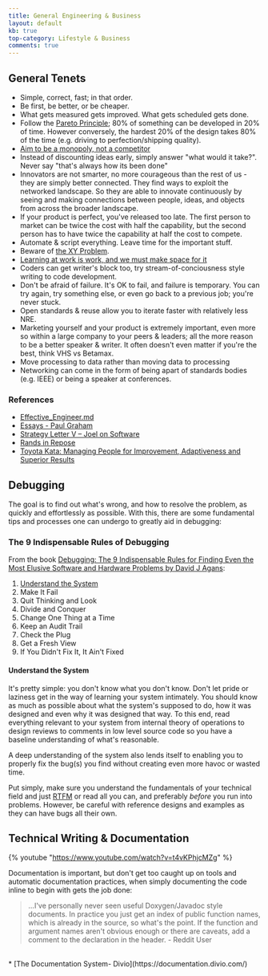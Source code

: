 ```yaml
---
title: General Engineering & Business
layout: default
kb: true
top-category: Lifestyle & Business
comments: true
---
```


## General Tenets

* Simple, correct, fast; in that order.
* Be first, be better, or be cheaper.
* What gets measured gets improved. What gets scheduled gets done.
* Follow the [Pareto Principle](https://en.wikipedia.org/wiki/Pareto_principle); 80% of something can be developed in 20% of time. However conversely, the hardest 20% of the design takes 80% of the time (e.g. driving to perfection/shipping quality).
* [Aim to be a monopoly, not a competitor](https://www.youtube.com/watch?v=3Fx5Q8xGU8k)
* Instead of discounting ideas early, simply answer "what would it take?". Never say "that's always how its been done"
* Innovators are not smarter, no more courageous than the rest of us - they are simply better connected. They find ways to exploit the networked landscape. So they are able to innovate continuously by seeing and making connections between people, ideas, and objects from across the broader landscape.
* If your product is perfect, you've released too late. The first person to market can be twice the cost with half the capability, but the second person has to have twice the capability at half the cost to compete.
* Automate & script everything. Leave time for the important stuff.
* Beware of [the XY Problem](https://xyproblem.info/).
* [Learning at work is work, and we must make space for it](https://sloanreview.mit.edu/article/learning-for-a-living/)
* Coders can get writer's block too, try stream-of-conciousness style writing to code development.
* Don't be afraid of failure. It's OK to fail, and failure is temporary. You can try again, try something else, or even go back to a previous job; you're never stuck.
* Open standards & reuse allow you to iterate faster with relatively less NRE.
* Marketing yourself and your product is extremely important, even more so within a large company to your peers & leaders; all the more reason to be a better speaker & writer. It often doesn't even matter if you're the best, think VHS vs Betamax.
* Move processing to data rather than moving data to processing
* Networking can come in the form of being apart of standards bodies (e.g. IEEE) or being a speaker at conferences.


### References

* [Effective_Engineer.md](https://gist.github.com/rondy/af1dee1d28c02e9a225ae55da2674a6f)
* [Essays - Paul Graham](http://www.paulgraham.com/articles.html)
* [Strategy Letter V – Joel on Software](https://www.joelonsoftware.com/2002/06/12/strategy-letter-v/)
* [Rands in Repose](https://randsinrepose.com/)
* [Toyota Kata: Managing People for Improvement, Adaptiveness and Superior Results](https://www.amazon.com/Toyota-Kata-Managing-Improvement-Adaptiveness/dp/0071635238)


## Debugging

The goal is to find out what's wrong, and how to resolve the problem, as quickly and effortlessly as possible. With this, there are some fundamental tips and processes one can undergo to greatly aid in debugging:

### The 9 Indispensable Rules of Debugging

From the book [Debugging: The 9 Indispensable Rules for Finding Even the Most Elusive Software and Hardware Problems by David J Agans](https://www.amazon.com/Debugging-Indispensable-Software-Hardware-Problems/dp/0814474578):

1. [Understand the System](#understand-the-system)
2. Make It Fail
3. Quit Thinking and Look
4. Divide and Conquer
5. Change One Thing at a Time
6. Keep an Audit Trail
7. Check the Plug
8. Get a Fresh View
9. If You Didn't Fix It, It Ain't Fixed

#### Understand the System

It's pretty simple: you don't know what you don't know. Don't let pride or laziness get in the way of learning your system intimately. You should know as much as possible about what the system's supposed to do, how it was designed and even why it was designed that way. To this end, read everything relevant to your system from internal theory of operations to design reviews to comments in low level source code so you have a baseline understanding of what's reasonable.

A deep understanding of the system also lends itself to enabling you to properly fix the bug(s) you find without creating even more havoc or wasted time.

Put simply, make sure you understand the fundamentals of your technical field and just [RTFM](https://en.wikipedia.org/wiki/RTFM) or read all you can, and preferably _before_ you run into problems. However, be careful with reference designs and examples as they can have bugs all their own.




## Technical Writing & Documentation

{% youtube "https://www.youtube.com/watch?v=t4vKPhjcMZg" %}
<br />

Documentation is important, but don't get too caught up on tools and automatic documentation practices, when simply documenting the code inline to begin with gets the job done:
> ...I've personally never seen useful Doxygen/Javadoc style documents. In practice you just get an index of public function names, which is already in the source, so what's the point. If the function and argument names aren't obvious enough or there are caveats, add a comment to the declaration in the header. - Reddit User

<br />
* [The Documentation System- Divio](https://documentation.divio.com/)

